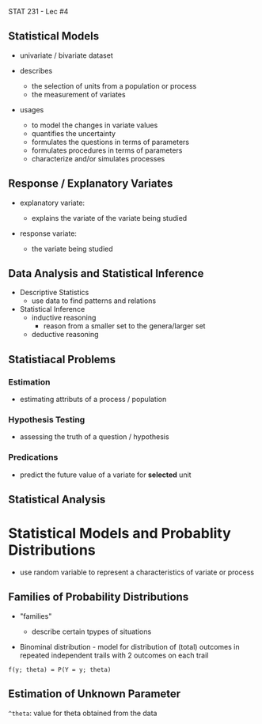 STAT 231 - Lec #4

## Statistical Models

* univariate / bivariate dataset
* describes
	* the selection of units from a population or process
	* the measurement of variates

* usages
	* to model the changes in variate values
	* quantifies the uncertainty
	* formulates the questions in terms of parameters
	* formulates procedures in terms of parameters
	* characterize and/or simulates processes


## Response / Explanatory Variates

* explanatory variate:
	* explains the variate of the variate being studied

* response variate:
	* the variate being studied

## Data Analysis and Statistical Inference

* Descriptive Statistics
	* use data to find patterns and relations
* Statistical Inference
	* inductive reasoning
		* reason from a smaller set to the genera/larger set
	* deductive reasoning


## Statistiacal Problems

### Estimation
* estimating attributs of a process / population

### Hypothesis Testing
* assessing the truth of a question / hypothesis

### Predications
* predict the future value of a variate for **selected** unit


## Statistical Analysis

# Statistical Models and Probablity Distributions

* use random variable to represent a characteristics of variate or process

## Families of Probability Distributions

* "families"
	* describe certain tpypes of situations

* Binominal distribution - model for distribution of (total) outcomes in repeated independent trails with 2 outcomes on each trail

```f(y; theta) = P(Y = y; theta)```

## Estimation of Unknown Parameter

```^theta```: value for theta obtained from the data